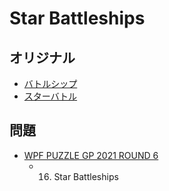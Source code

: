 # Star Battleships

## オリジナル
- [バトルシップ](battleships.md)
- [スターバトル](starbattle.md)

## 問題
- [WPF PUZZLE GP 2021 ROUND 6](../questions/wpfpgp2021-6.md)
	- 16. Star Battleships
